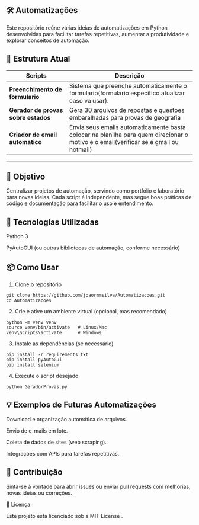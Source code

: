 ## 🛠️ Automatizações

Este repositório reúne várias ideias de automatizações em Python desenvolvidas para facilitar tarefas repetitivas, aumentar a produtividade e explorar conceitos de automação.

## 📂 Estrutura Atual

| Scripts                       | Descrição |
|---------------------------|-----------|
| **Preenchimento de formulario** | Sistema que preenche automaticamente o formulario(formulario especifico atualizar caso va usar). |
| **Gerador de provas sobre estados**  |  Gera 30 arquivos de repostas e questoes embaralhadas para provas de geografia |
| **Criador de email automatico**  |  Envia seus emails automaticamente basta colocar na planilha para quem direcionar o motivo e o email(verificar se é gmail ou hotmail) |

---

## 🚀 Objetivo

Centralizar projetos de automação, servindo como portfólio e laboratório para novas ideias. Cada script é independente, mas segue boas práticas de código e documentação para facilitar o uso e entendimento.

## 🧰 Tecnologias Utilizadas

Python 3

PyAutoGUI
 (ou outras bibliotecas de automação, conforme necessário)

## 📦 Como Usar

  1. Clone o repositório

    git clone https://github.com/joaormmsilva/Automatizacoes.git
    cd Automatizacoes


  2. Crie e ative um ambiente virtual (opcional, mas recomendado)

    python -m venv venv
    source venv/bin/activate   # Linux/Mac
    venv\Scripts\activate      # Windows


  3. Instale as dependências (se necessário)

    pip install -r requirements.txt
    pip install pyAutoGui
    pip install selenium


  4. Execute o script desejado

    python GeradorProvas.py

## 💡 Exemplos de Futuras Automatizações

Download e organização automática de arquivos.

Envio de e-mails em lote.

Coleta de dados de sites (web scraping).

Integrações com APIs para tarefas repetitivas.

## 🤝 Contribuição

Sinta-se à vontade para abrir issues ou enviar pull requests com melhorias, novas ideias ou correções.

📜 Licença

Este projeto está licenciado sob a MIT License
.
